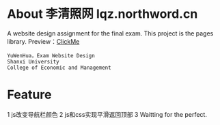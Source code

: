 # About 李清照网 lqz.northword.cn
A website design assignment for the final exam. This project is the pages library.
Preview：[ClickMe](http://lqz.northword.cn)

	YuWenHua，Exam Website Design
	Shanxi University 
	College of Economic and Management

# Feature
1 js改变导航栏颜色
2 js和css实现平滑返回顶部
3 
Waitting for the perfect.
